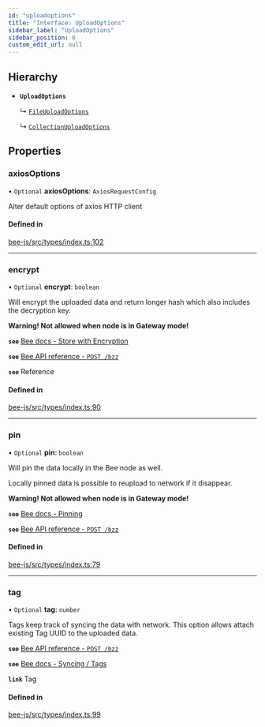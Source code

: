 ```yaml
---
id: "uploadoptions"
title: "Interface: UploadOptions"
sidebar_label: "UploadOptions"
sidebar_position: 0
custom_edit_url: null
---
```


## Hierarchy

- **`UploadOptions`**

  ↳ [`FileUploadOptions`](fileuploadoptions.md)

  ↳ [`CollectionUploadOptions`](collectionuploadoptions.md)

## Properties

### axiosOptions

• `Optional` **axiosOptions**: `AxiosRequestConfig`

Alter default options of axios HTTP client

#### Defined in

[bee-js/src/types/index.ts:102](https://github.com/ethersphere/bee-js/blob/74056cb/src/types/index.ts#L102)

___

### encrypt

• `Optional` **encrypt**: `boolean`

Will encrypt the uploaded data and return longer hash which also includes the decryption key.

**Warning! Not allowed when node is in Gateway mode!**

**`see`** [Bee docs - Store with Encryption](https://docs.ethswarm.org/docs/access-the-swarm/store-with-encryption)

**`see`** [Bee API reference - `POST /bzz`](https://docs.ethswarm.org/api/#tag/Collection/paths/~1bzz/post)

**`see`** Reference

#### Defined in

[bee-js/src/types/index.ts:90](https://github.com/ethersphere/bee-js/blob/74056cb/src/types/index.ts#L90)

___

### pin

• `Optional` **pin**: `boolean`

Will pin the data locally in the Bee node as well.

Locally pinned data is possible to reupload to network if it disappear.

**Warning! Not allowed when node is in Gateway mode!**

**`see`** [Bee docs - Pinning](https://docs.ethswarm.org/docs/access-the-swarm/pinning)

**`see`** [Bee API reference - `POST /bzz`](https://docs.ethswarm.org/api/#tag/Collection/paths/~1bzz/post)

#### Defined in

[bee-js/src/types/index.ts:79](https://github.com/ethersphere/bee-js/blob/74056cb/src/types/index.ts#L79)

___

### tag

• `Optional` **tag**: `number`

Tags keep track of syncing the data with network. This option allows attach existing Tag UUID to the uploaded data.

**`see`** [Bee API reference - `POST /bzz`](https://docs.ethswarm.org/api/#tag/Collection/paths/~1bzz/post)

**`see`** [Bee docs - Syncing / Tags](https://docs.ethswarm.org/docs/access-the-swarm/syncing)

**`link`** Tag

#### Defined in

[bee-js/src/types/index.ts:99](https://github.com/ethersphere/bee-js/blob/74056cb/src/types/index.ts#L99)
